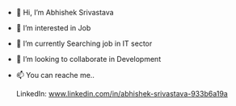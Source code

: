 - 👋 Hi, I’m Abhishek Srivastava
- 👀 I’m interested in Job
- 🌱 I’m currently Searching job in IT sector
- 💞️ I’m looking to collaborate in Development
- 📫 You can reache me..

    LinkedIn: www.linkedin.com/in/abhishek-srivastava-933b6a19a
    

<!---
Abhishek143895/Abhishek143895 is a ✨ special ✨ repository because its `README.md` (this file) appears on your GitHub profile.
You can click the Preview link to take a look at your changes.
--->
